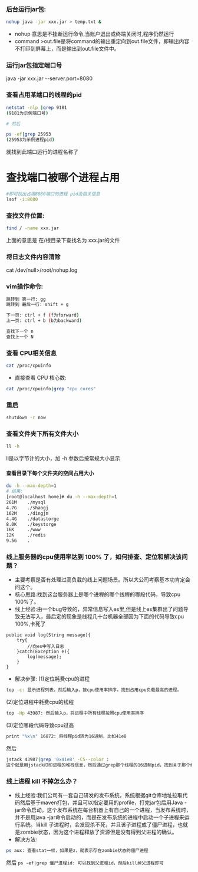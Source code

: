 ### 后台运行jar包:  
```bash
nohup java -jar xxx.jar > temp.txt &  
```
* nohup 意思是不挂断运行命令,当账户退出或终端关闭时,程序仍然运行     
* command >out.file是将command的输出重定向到out.file文件，即输出内容不打印到屏幕上，而是输出到out.file文件中。

### 运行jar包指定端口号
java -jar xxx.jar --server.port=8080

### 查看占用某端口的线程的pid  
```bash
netstat -nlp |grep 9181  
(9181为示例端口号)  

# 然后 

ps -ef|grep 25953  
(25953为示例进程pid)  
```
就找到此端口运行的进程名称了  

# 查找端口被哪个进程占用
```bash
#即可找出占用8080端口的进程 pid及相关信息
lsof -i:8080
```

### 查找文件位置:  
```bash
find / -name xxx.jar  
```
上面的意思是 在/根目录下查找名为 xxx.jar的文件  

### 将日志文件内容清除
cat /dev/null>/root/nohup.log

### vim操作命令:
```bash
跳转到 第一行: gg
跳转到 最后一行: shift + g

下一页: ctrl + f (f为forward)
上一页: ctrl + b (b为backward)

查找下一个 n
查找上一个 N
```
### 查看 CPU相关信息
```bash
cat /proc/cpuinfo
```
* 直接查看 CPU 核心数:
```bash
cat /proc/cpuinfo|grep "cpu cores"
```

### 重启
```bash
shutdown -r now
```

### 查看文件夹下所有文件大小
```bash
ll -h
```
ll是以字节计的大小，加 -h 参数后按常规大小显示
#### 查看目录下每个文件夹的空间占用大小

```bash
du -h --max-depth=1
# 结果:
[root@localhost home]# du -h --max-depth=1
261M    ./mysql
4.7G    ./shaogj
162M    ./dingjm
4.4G    ./datastorge
8.0K    ./keystorge
16K     ./www
12K     ./redis
9.5G    .
```



### 线上服务器的cpu使用率达到 100% 了，如何排查、定位和解决该问题？

* 主要考察是否有处理过高负载的线上问题场景。所以大公司考察基本功肯定会问这个。
* 核心思路:找到这台服务器上是哪个进程的哪个线程的哪段代码，导致cpu 100%了。
* 线上经验:由一个bug导致的，异常信息写入es里,但是线上es集群出了问题导致无法写入，最后定的现象是线程几十台机器全部因为下面的代码导致cpu 100%,卡死了
```
public void log(String message){
	try{
		//向es中写入日志
	}catch(Exception e){
		log(message);
	}
}
```
* 解决步骤:
(1)定位耗费cpu的进程  
```bash
top -c: 显示进程列表，然后输入p，按cpu使用率排序，找到占用cpu负载最高的进程。
```
(2)定位进程中耗费cpu的线程  
```bash
top -Hp 43987: 然后输入p，将进程中所有线程按照cpu使用率排序  
```
(3)定位哪段代码导致cpu过高  
```bash
print "%x\n" 16872: 将线程pid转为16进制，比如41e8
```
然后
```bash
jstack 43987|grep '0x41e8' -C5--color : 
这个就是用jstack打印进程的堆栈信息，然后通过grep那个线程的16进制pid，找到关于那个线程的东西，这时就可以在打印出的代码中看到是哪个类的哪个方法导致cpu 100% 问题
```
### 线上进程 kill 不掉怎么办？
* 线上经验:我们公司有一套自己研发的发布系统，系统根据git仓库地址拉取代码然后基于maven打包，并且可以指定要用的profile，打完jar包后用Java 
-jar命令启动。这个发布系统在每台机器上有自己的一个进程，当发布系统时，并不是用java -jar命令启动的，而是在发布系统的进程中启动一个子进程来运行系统。当kill 子进程时，会发现杀不死，并且该子进程成了僵尸进程，也就是zombie状态，因为这个进程释放了资源但是没有得到父进程的确认。
* 解决方法:
```bash
ps aux: 查看stat一栏，如果是z，就表示存在zombie状态的僵尸进程
```
然后
`ps -ef|grep 僵尸进程id: 可以找到父进程id，然后kill掉父进程即可`